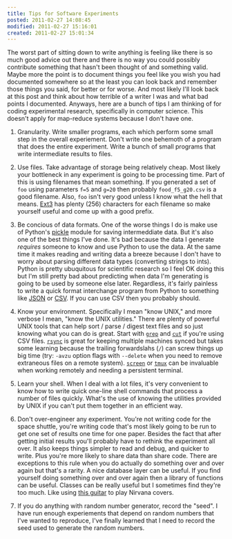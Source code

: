 ```yaml
---
title: Tips for Software Experiments
posted: 2011-02-27 14:08:45
modified: 2011-02-27 15:16:01
created: 2011-02-27 15:01:34
---
```

The worst part of sitting down to write anything is feeling like there is so
much good advice out there and there is no way you could possibly contribute
something that hasn't been thought of and something valid.  Maybe more the
point is to document things you feel like you wish you had documented somewhere
so at the least you can look back and remember those things you said, for
better or for worse.  And most likely I'll look back at this post and think
about how terrible of a writer I was and what bad points I documented.
Anyways, here are a bunch of tips I am thinking of for coding experimental
research, specifically in computer science.  This doesn't apply for map-reduce
systems because I don't have one.

1. Granularity.  Write smaller programs, each which perform some small step in
   the overall experiement.  Don't write one behemoth of a program that does
   the entire experiment.  Write a bunch of small programs that write
   intermediate results to files.

1. Use files.  Take advantage of storage being relatively cheap.  Most likely
   your bottleneck in any experiment is going to be processing time.  Part of
   this is using filenames that mean something.  If you
   generated a set of `foo` using parameters `f=5` and `g=20` then probably
   `food_f5_g20.csv` is a good filename.  Also, `foo` isn't very good unless I
   know what the hell that means.  [Ext3](http://en.wikipedia.org/wiki/Ext3)
   has plenty (256) characters for each filename so make yourself useful and
   come up with a good prefix.
   
1. Be concious of data formats.  One of the worse things I do is make use of
   Python's [pickle](http://docs.python.org/library/pickle) module for saving
   intermeddiate data.  But it's also one of the best things I've done.  It's
   bad because the data I generate *requires* someone to know and use Python to
   use the data.  At the same time it makes reading and writing data a breeze
   because I don't have to worry about parsing different data types (converting strings to ints).  
   Python is
   pretty ubuquitous for scientific research so I feel OK doing this but I'm
   still pretty bad about predicting when data I'm generating is going to be used by someone else later.
   Regardless, it's fairly painless to write a quick format
   interchange program from Python to something like
   [JSON](http://docs.python.org/library/json.html?highlight=json#module-json)
   or [CSV](http://docs.python.org/library/csv).  If you can use CSV then you
   probably should.

1. Know your environment.  Specifically I mean "know UNIX," and more verbose I
   mean, "know the UNIX utilities."  There are plenty of powerful UNIX tools
   that can help sort / parse / digest text files and so just knowing what you
   can do is great.  Start with
   [`grep`](http://unixhelp.ed.ac.uk/CGI/man-cgi?grep) and
   [`cut`](http://unixhelp.ed.ac.uk/CGI/man-cgi?cut) if you're using CSV files.
   [`rsync`](http://www.manpagez.com/man/1/rsync/) is great for keeping
   multiple machines synced but takes some learning because the trailing
   forwardslahs (`/`) can screw things up big time (try: `-avzu` option flags
   with `--delete` when you need to remove extraneous files on a remote
   system).  [`screen`](http://www.gnu.org/software/screen/) or
   [`tmux`](http://tmux.sourceforge.net/) can be invaluable when working
   remotely and needing a persistent terminal.

1. Learn your shell.  When I deal with a lot files, it's very convenient to
   know how to write quick one-line shell commands that process a number of
   files quickly.  What's the use of knowing the utilities provided by UNIX if
   you can't put them together in an efficient way.

1. Don't over-engineer any experiment.  You're not writing code for the space
   shuttle, you're writing code that's most likely going to be run to get one
   set of results one time for one paper.  Besides the fact that after getting
   initial results you'll probably have to rethink the experiment all over.  It
   also keeps things simpler to read and debug, and quicker to write.  Plus
   you're more likely to share data than share code.
   There are exceptions to this rule when you do actually do something over and
   over again but that's a rarity.  A nice database layer can be useful.  If you find yourself
   doing something over and over again then a library of functions can be
   useful.  Classes can be really useful but I sometimes find they're too much.
   Like using [this
   guitar](http://www2.gibson.com/Products/Electric-Guitars/Firebird/Gibson-USA/Firebird-X.aspx)
   to play Nirvana covers.

1. If you do anything with random number generator, record the "seed".  I have
   run enough experiements that depend on random numbers that I've wanted to
   reproduce, I've finally learned that I need to record the seed used to
   generate the random numbers.
